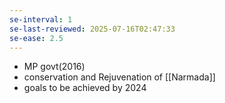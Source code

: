 ```yaml
---
se-interval: 1
se-last-reviewed: 2025-07-16T02:47:33
se-ease: 2.5
---
```

- MP govt(2016) 
- conservation and Rejuvenation of [[Narmada]]
- goals to be achieved by 2024